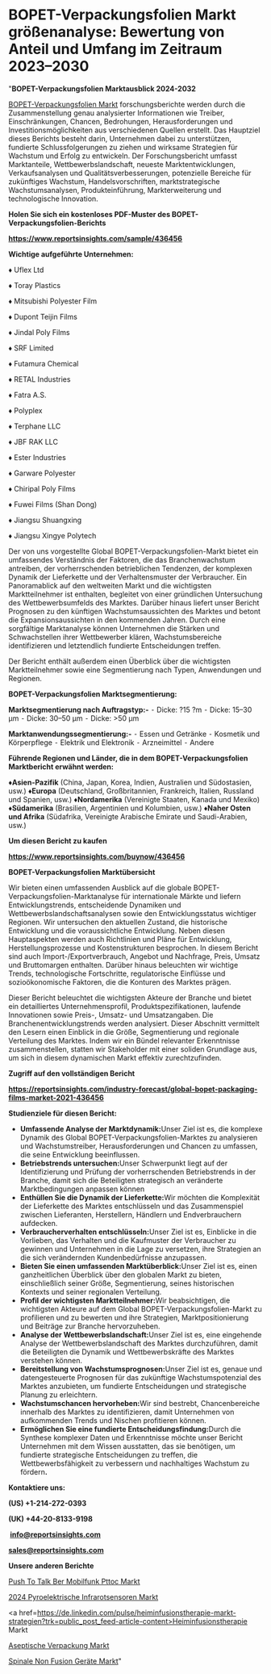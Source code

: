 # BOPET-Verpackungsfolien Markt größenanalyse: Bewertung von Anteil und Umfang im Zeitraum 2023–2030

"<strong><b>BOPET-Verpackungsfolien Marktausblick 2024-2032</b></strong>

<a href=https://www.reportsinsights.com/sample/436456>BOPET-Verpackungsfolien Markt</a> forschungsberichte werden durch die Zusammenstellung genau analysierter Informationen wie Treiber, Einschränkungen, Chancen, Bedrohungen, Herausforderungen und Investitionsmöglichkeiten aus verschiedenen Quellen erstellt. Das Hauptziel dieses Berichts besteht darin, Unternehmen dabei zu unterstützen, fundierte Schlussfolgerungen zu ziehen und wirksame Strategien für Wachstum und Erfolg zu entwickeln. Der Forschungsbericht umfasst Marktanteile, Wettbewerbslandschaft, neueste Marktentwicklungen, Verkaufsanalysen und Qualitätsverbesserungen, potenzielle Bereiche für zukünftiges Wachstum, Handelsvorschriften, marktstrategische Wachstumsanalysen, Produkteinführung, Markterweiterung und technologische Innovation.

<strong><b>Holen Sie sich ein kostenloses PDF-Muster des BOPET-Verpackungsfolien-Berichts</b></strong>

<a href=https://www.reportsinsights.com/sample/436456><strong><u>https://www.reportsinsights.com/sample/436456</u></strong></a>

<strong>Wichtige aufgeführte Unternehmen:</strong>

♦ Uflex Ltd

♦ Toray Plastics

♦ Mitsubishi Polyester Film

♦ Dupont Teijin Films

♦ Jindal Poly Films

♦ SRF Limited

♦ Futamura Chemical

♦ RETAL Industries

♦ Fatra A.S.

♦ Polyplex

♦ Terphane LLC

♦ JBF RAK LLC

♦ Ester Industries

♦ Garware Polyester

♦ Chiripal Poly Films

♦ Fuwei Films (Shan Dong)

♦ Jiangsu Shuangxing

♦ Jiangsu Xingye Polytech

Der von uns vorgestellte Global BOPET-Verpackungsfolien-Markt bietet ein umfassendes Verständnis der Faktoren, die das Branchenwachstum antreiben, der vorherrschenden betrieblichen Tendenzen, der komplexen Dynamik der Lieferkette und der Verhaltensmuster der Verbraucher. Ein Panoramablick auf den weltweiten Markt und die wichtigsten Marktteilnehmer ist enthalten, begleitet von einer gründlichen Untersuchung des Wettbewerbsumfelds des Marktes. Darüber hinaus liefert unser Bericht Prognosen zu den künftigen Wachstumsaussichten des Marktes und betont die Expansionsaussichten in den kommenden Jahren. Durch eine sorgfältige Marktanalyse können Unternehmen die Stärken und Schwachstellen ihrer Wettbewerber klären, Wachstumsbereiche identifizieren und letztendlich fundierte Entscheidungen treffen.

Der Bericht enthält außerdem einen Überblick über die wichtigsten Marktteilnehmer sowie eine Segmentierung nach Typen, Anwendungen und Regionen.

<strong>BOPET-Verpackungsfolien Marktsegmentierung:</strong>

<strong>Marktsegmentierung nach Auftragstyp:-</strong>
⁃ Dicke: ?15 ?m
⁃ Dicke: 15–30 µm
⁃ Dicke: 30–50 µm
⁃ Dicke: >50 µm

<strong>Marktanwendungssegmentierung:-</strong>
⁃ Essen und Getränke
⁃ Kosmetik und Körperpflege
⁃ Elektrik und Elektronik
⁃ Arzneimittel
⁃ Andere

<strong><b>Führende Regionen und Länder, die in dem BOPET-Verpackungsfolien Marktbericht erwähnt werden:</b></strong>

<strong><b>♦Asien-Pazifik</b></strong> (China, Japan, Korea, Indien, Australien und Südostasien, usw.)
<strong><b>♦Europa</b></strong> (Deutschland, Großbritannien, Frankreich, Italien, Russland und Spanien, usw.)
♦<strong><b>Nordamerika</b></strong> (Vereinigte Staaten, Kanada und Mexiko)
<strong><b>♦Südamerika</b></strong> (Brasilien, Argentinien und Kolumbien, usw.)
<strong><b>♦Naher Osten und Afrika</b></strong> (Südafrika, Vereinigte Arabische Emirate und Saudi-Arabien, usw.)

<strong>Um diesen Bericht zu kaufen</strong>

<a href=https://www.reportsinsights.com/buynow/436456><strong><u>https://www.reportsinsights.com/buynow/436456</u></strong></a>

<strong>BOPET-Verpackungsfolien Marktübersicht</strong>

Wir bieten einen umfassenden Ausblick auf die globale BOPET-Verpackungsfolien-Marktanalyse für internationale Märkte und liefern Entwicklungstrends, entscheidende Dynamiken und Wettbewerbslandschaftsanalysen sowie den Entwicklungsstatus wichtiger Regionen. Wir untersuchen den aktuellen Zustand, die historische Entwicklung und die voraussichtliche Entwicklung. Neben diesen Hauptaspekten werden auch Richtlinien und Pläne für Entwicklung, Herstellungsprozesse und Kostenstrukturen besprochen. In diesem Bericht sind auch Import-/Exportverbrauch, Angebot und Nachfrage, Preis, Umsatz und Bruttomargen enthalten. Darüber hinaus beleuchten wir wichtige Trends, technologische Fortschritte, regulatorische Einflüsse und sozioökonomische Faktoren, die die Konturen des Marktes prägen.

Dieser Bericht beleuchtet die wichtigsten Akteure der Branche und bietet ein detailliertes Unternehmensprofil, Produktspezifikationen, laufende Innovationen sowie Preis-, Umsatz- und Umsatzangaben. Die Branchenentwicklungstrends werden analysiert. Dieser Abschnitt vermittelt den Lesern einen Einblick in die Größe, Segmentierung und regionale Verteilung des Marktes. Indem wir ein Bündel relevanter Erkenntnisse zusammenstellen, statten wir Stakeholder mit einer soliden Grundlage aus, um sich in diesem dynamischen Markt effektiv zurechtzufinden.

<strong>Zugriff auf den vollständigen Bericht</strong>

<a href=https://reportsinsights.com/industry-forecast/global-bopet-packaging-films-market-2021-436456><strong>https://reportsinsights.com/industry-forecast/global-bopet-packaging-films-market-2021-436456</strong></a>

<strong>Studienziele für diesen Bericht:</strong>
<ul>
  <li><strong>Umfassende Analyse der Marktdynamik:</strong>Unser Ziel ist es, die komplexe Dynamik des Global BOPET-Verpackungsfolien-Marktes zu analysieren und Wachstumstreiber, Herausforderungen und Chancen zu umfassen, die seine Entwicklung beeinflussen.</li>
  <li><strong>Betriebstrends untersuchen:</strong>Unser Schwerpunkt liegt auf der Identifizierung und Prüfung der vorherrschenden Betriebstrends in der Branche, damit sich die Beteiligten strategisch an veränderte Marktbedingungen anpassen können</li>
  <li><strong>Enthüllen Sie die Dynamik der Lieferkette:</strong>Wir möchten die Komplexität der Lieferkette des Marktes entschlüsseln und das Zusammenspiel zwischen Lieferanten, Herstellern, Händlern und Endverbrauchern aufdecken.</li>
  <li><strong>Verbraucherverhalten entschlüsseln:</strong>Unser Ziel ist es, Einblicke in die Vorlieben, das Verhalten und die Kaufmuster der Verbraucher zu gewinnen und Unternehmen in die Lage zu versetzen, ihre Strategien an die sich verändernden Kundenbedürfnisse anzupassen.</li>
  <li><strong>Bieten Sie einen umfassenden Marktüberblick:</strong>Unser Ziel ist es, einen ganzheitlichen Überblick über den globalen Markt zu bieten, einschließlich seiner Größe, Segmentierung, seines historischen Kontexts und seiner regionalen Verteilung.</li>
  <li><strong>Profil der wichtigsten Marktteilnehmer:</strong>Wir beabsichtigen, die wichtigsten Akteure auf dem Global BOPET-Verpackungsfolien-Markt zu profilieren und zu bewerten und ihre Strategien, Marktpositionierung und Beiträge zur Branche hervorzuheben.</li>
  <li><strong>Analyse der Wettbewerbslandschaft:</strong>Unser Ziel ist es, eine eingehende Analyse der Wettbewerbslandschaft des Marktes durchzuführen, damit die Beteiligten die Dynamik und Wettbewerbskräfte des Marktes verstehen können.</li>
  <li><strong>Bereitstellung von Wachstumsprognosen:</strong>Unser Ziel ist es, genaue und datengesteuerte Prognosen für das zukünftige Wachstumspotenzial des Marktes anzubieten, um fundierte Entscheidungen und strategische Planung zu erleichtern.</li>
  <li><strong>Wachstumschancen hervorheben:</strong>Wir sind bestrebt, Chancenbereiche innerhalb des Marktes zu identifizieren, damit Unternehmen von aufkommenden Trends und Nischen profitieren können.</li>
  <li><strong>Ermöglichen Sie eine fundierte Entscheidungsfindung:</strong>Durch die Synthese komplexer Daten und Erkenntnisse möchte unser Bericht Unternehmen mit dem Wissen ausstatten, das sie benötigen, um fundierte strategische Entscheidungen zu treffen, die Wettbewerbsfähigkeit zu verbessern und nachhaltiges Wachstum zu fördern<strong>.</strong></li>
</ul>
<strong>Kontaktiere uns:</strong>

<strong>(US) +1-214-272-0393</strong>

<strong>(UK) +44-20-8133-9198</strong>

<strong> </strong><a href=info@reportsinsights.com><strong><u>info@reportsinsights.com</u></strong></a>

<a href=sales@reportsinsights.com><strong><u>sales@reportsinsights.com</u></strong></a>

<strong>Unsere anderen Berichte</strong>

<a href=https://de.linkedin.com/pulse/push-to-talk-%C3%BCber-mobilfunk-pttoc-markt-4tasf/>Push To Talk Ber Mobilfunk Pttoc Markt</a>

<a href=https://de.linkedin.com/pulse/2024-pyroelektrische-infrarotsensoren-markt-menvf/>2024 Pyroelektrische Infrarotsensoren Markt</a>

<a href=https://de.linkedin.com/pulse/heiminfusionstherapie-markt-strategien?trk=public_post_feed-article-content>Heiminfusionstherapie Markt</a>

<a href=https://de.linkedin.com/pulse/aseptische-verpackung-markt-eingehende-analyse/>Aseptische Verpackung Markt</a>

<a href=https://de.linkedin.com/pulse/spinale-non-fusion-geräte-markt-leistung-und-dpu5c/>Spinale Non Fusion Geräte Markt</a>"
